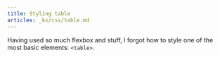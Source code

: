 ```yaml
---
title: Styling table
articles: _kx/css/table.md
---
```


Having used so much flexbox and stuff, I forgot how to style one of the most
basic elements: `<table>`.

